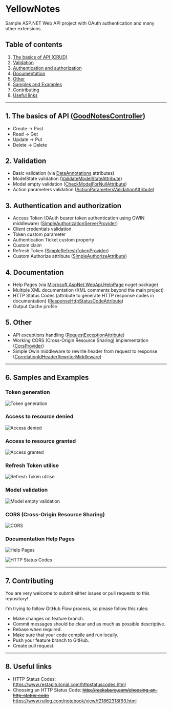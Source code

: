 # YellowNotes

Sample ASP.NET Web API project with OAuth authentication and many other extensions.

## Table of contents

1. [The basics of API (CRUD)](#1-the-basics-of-api-goodnotescontroller)
1. [Validation](#2-validation)
1. [Authentication and authorization](#3-authentication-and-authorization)
1. [Documentation](#4-documentation)
1. [Other](#5-other)
1. [Samples and Examples](#6-samples-and-examples)
1. [Contributing](#7-contributing)
1. [Useful links](#8-useful-links)

---

## 1. The basics of API ([GoodNotesController](YellowNotes/YellowNotes.Api/Controllers/GoodNotesController.cs))

* Create -> Post
* Read -> Get
* Update -> Put
* Delete -> Delete

## 2. Validation

* Basic validation (via [DataAnnotations](https://msdn.microsoft.com/en-us/library/system.componentmodel.dataannotations.aspx) attributes)
* ModelState validation ([ValidateModelStateAttribute](YellowNotes/YellowNotes.Api/Attributes/ValidateModelStateAttribute.cs))
* Model empty validation ([CheckModelForNullAttribute](YellowNotes/YellowNotes.Api/Attributes/CheckModelForNullAttribute.cs))
* Action parameters validation ([ActionParametersValidationAttribute](YellowNotes/YellowNotes.Api/Attributes/ActionParametersValidationAttribute.cs))

## 3. Authentication and authorization

* Access Token (OAuth bearer token authentication using OWIN middleware) ([SimpleAuthorizationServerProvider](YellowNotes/YellowNotes.Api/Providers/SimpleAuthorizationServerProvider.cs))
* Client credentials validation
* Token custom parameter
* Authentication Ticket custom property
* Custom claim
* Refresh Token ([SimpleRefreshTokenProvider](YellowNotes/YellowNotes.Api/Providers/SimpleRefreshTokenProvider.cs))
* Custom Authorize attribute ([SimpleAuthorizeAttribute](YellowNotes/YellowNotes.Api/Attributes/SimpleAuthorizeAttribute.cs))

## 4. Documentation

* Help Pages (via [Microsoft.AspNet.WebApi.HelpPage](https://www.nuget.org/packages/Microsoft.AspNet.WebApi.HelpPage/) nuget package)
* Multiple XML documentation (XML comments beyond the main project)
* HTTP Status Codes (attribute to generate HTTP response codes in documentation) ([ResponseHttpStatusCodeAttribute](YellowNotes/YellowNotes.Api/Attributes/ResponseHttpStatusCodeAttribute.cs))
* Output Cache profile

## 5. Other

* API exceptions handling ([RequestExceptionAttribute](YellowNotes/YellowNotes.Api/Attributes/RequestExceptionAttribute.cs))
* Working CORS (Cross-Origin Resource Sharing) implementation ([CorsProvider](YellowNotes/YellowNotes.Api/Providers/CorsProvider.cs))
* Simple Owin middleware to rewrite header from request to response  ([CorrelationIdHeaderRewriterMiddleware](YellowNotes/YellowNotes.Api/Middlewares/CorrelationIdHeaderRewriterMiddleware.cs))

---

## 6. Samples and Examples

### Token generation

![Token generation](https://kurzyniec.pl/wp-content/uploads/2017/03/yellownotes-token-generation.png "Token generation")

### Access to resource denied

![Access denied](https://kurzyniec.pl/wp-content/uploads/2016/12/yellownotes-access-denied.png "Access denied")

### Access to resource granted

![Access granted](https://kurzyniec.pl/wp-content/uploads/2016/12/yellownotes-access-granted.png "Access granted")

### Refresh Token utilise

![Refresh Token utilise](https://kurzyniec.pl/wp-content/uploads/2017/03/yellownotes-refresh-token.png "Refresh Token utilise")

### Model validation

![Model empty validation](https://kurzyniec.pl/wp-content/uploads/2016/12/yellownotes-model-empty.png "Model empty validation")

### CORS (Cross-Origin Resource Sharing)

![CORS](https://kurzyniec.pl/wp-content/uploads/2017/03/yellownotes-cors.png "CORS")

### Documentation Help Pages

![Help Pages](https://kurzyniec.pl/wp-content/uploads/2016/12/yellownotes-help-pages.png "Help Pages")

![HTTP Status Codes](https://kurzyniec.pl/wp-content/uploads/2016/12/yellownotes-http-statuses.png "HTTP Status Codes")

---

## 7. Contributing

You are very welcome to submit either issues or pull requests to this repository!

I'm trying to follow GitHub Flow process, so please follow this rules:

* Make changes on feature branch.
* Commit messages should be clear and as much as possible descriptive.
* Rebase when required.
* Make sure that your code compile and run locally.
* Push your feature branch to GitHub.
* Create pull request.

---

## 8. Useful links

* HTTP Status Codes: https://www.restapitutorial.com/httpstatuscodes.html
* Choosing an HTTP Status Code: ~~http://racksburg.com/choosing-an-http-status-code~~ https://www.ruilog.com/notebook/view/f21862318f93.html

